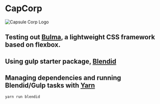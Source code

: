 # CapCorp
![Capsule Corp Logo](http://imgur.com/a/6AAFr)

## Testing out [Bulma](http://bulma.io/documentation/overview/start/), a lightweight CSS framework based on flexbox.
  
## Using gulp starter package, [Blendid](https://github.com/vigetlabs/gulp-starter/tree/blendid)
  
## Managing dependencies and running Blendid/Gulp tasks with [Yarn](https://yarnpkg.com/en/docs/usage)
    yarn run blendid
